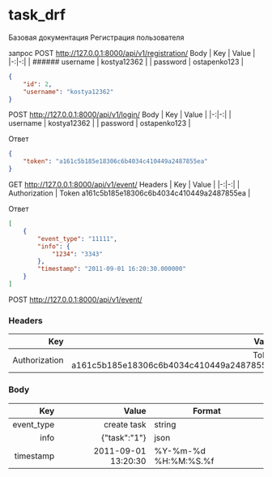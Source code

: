# task_drf
Базовая документация
Регистрация пользователя

запрос POST
http://127.0.0.1:8000/api/v1/registration/
Body
| Key | Value |
|-:|-:|
| ###### username | kostya12362 |
| password | ostapenko123 |
```json
{
    "id": 2,
    "username": "kostya12362"
}
```

POST
http://127.0.0.1:8000/api/v1/login/
Body
| Key | Value |
|-:|-:|
| username | kostya12362 |
| password | ostapenko123 |

Ответ
```json
{
    "token": "a161c5b185e18306c6b4034c410449a2487855ea"
}
```

GET
http://127.0.0.1:8000/api/v1/event/
Headers
| Key | Value |
|-:|-:|
| Authorization | Token a161c5b185e18306c6b4034c410449a2487855ea |

Ответ
```json
[
    {
        "event_type": "11111",
        "info": {
            "1234": "3343"
        },
        "timestamp": "2011-09-01 16:20:30.000000"
    }
]
```

POST
http://127.0.0.1:8000/api/v1/event/
### Headers <br/>
| Key | Value |
|-:|-:|
| Authorization | Token a161c5b185e18306c6b4034c410449a2487855ea |

### Body <br/>
| Key | Value | Format |
|-:|-:|-|
| event_type | create task | string |
| info | {"task":"1"} | json |
| timestamp | 2011-09-01 13:20:30 | %Y-%m-%d %H:%M:%S.%f |

